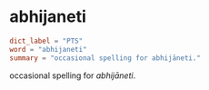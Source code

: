 # abhijaneti

``` toml
dict_label = "PTS"
word = "abhijaneti"
summary = "occasional spelling for abhijāneti."
```

occasional spelling for *abhijāneti*.

